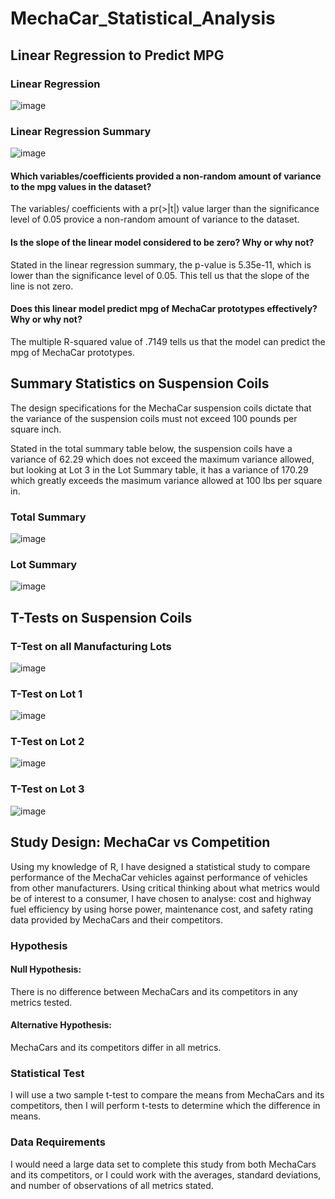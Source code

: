 # MechaCar_Statistical_Analysis

## Linear Regression to Predict MPG

### Linear Regression
![image](https://user-images.githubusercontent.com/99369565/174500925-e0d21577-7437-4d29-bb6b-580513332e11.png)

### Linear Regression Summary
![image](https://user-images.githubusercontent.com/99369565/174500985-d6d7c9b6-d112-4121-836a-baba78ab2103.png)

#### Which variables/coefficients provided a non-random amount of variance to the mpg values in the dataset?
The variables/ coefficients with a pr(>|t|) value larger than the significance level of 0.05 provice a non-random amount of variance to the dataset. 

#### Is the slope of the linear model considered to be zero? Why or why not?
Stated in the linear regression summary, the p-value is 5.35e-11, which is lower than the significance level of 0.05. This tell us that the slope of the line is not zero.

#### Does this linear model predict mpg of MechaCar prototypes effectively? Why or why not?
The multiple R-squared value of .7149 tells us that the model can predict the mpg of MechaCar prototypes. 

## Summary Statistics on Suspension Coils
The design specifications for the MechaCar suspension coils dictate that the variance of the suspension coils must not exceed 100 pounds per square inch.

Stated in the total summary table below, the suspension coils have a variance of 62.29 which does not exceed the maximum variance allowed, but looking at Lot 3 in the Lot Summary table, it has a variance of 170.29 which greatly exceeds the masimum variance allowed at 100 lbs per square in.

### Total Summary
![image](https://user-images.githubusercontent.com/99369565/174501660-3f51dc99-e1ed-43bf-811e-77ee57afc2b1.png)

### Lot Summary
![image](https://user-images.githubusercontent.com/99369565/174501673-8485b6d0-99f4-451b-8cd2-91f79f0a8990.png)

## T-Tests on Suspension Coils

### T-Test on all Manufacturing Lots
![image](https://user-images.githubusercontent.com/99369565/174501939-af77c092-34bf-4227-8010-a4334a1eb033.png)

### T-Test on Lot 1
![image](https://user-images.githubusercontent.com/99369565/174501967-a3d62fed-a904-4740-aaad-c9a7d2d0756c.png)

### T-Test on Lot 2
![image](https://user-images.githubusercontent.com/99369565/174501972-57419caf-f607-458c-95b2-f157414f1773.png)

### T-Test on Lot 3
![image](https://user-images.githubusercontent.com/99369565/174501974-5e1a1b9a-39aa-4e80-9a1f-58d3cbfad8d6.png)

## Study Design: MechaCar vs Competition
Using my knowledge of R, I have designed a statistical study to compare performance of the MechaCar vehicles against performance of vehicles from other manufacturers. Using critical thinking about what metrics would be of interest to a consumer, I have chosen to analyse: cost and highway fuel efficiency by using horse power, maintenance cost, and safety rating data provided by MechaCars and their competitors.

### Hypothesis
#### Null Hypothesis:
There is no difference between MechaCars and its competitors in any metrics tested.

#### Alternative Hypothesis:
MechaCars and its competitors differ in all metrics.

### Statistical Test
I will use a two sample t-test to compare the means from MechaCars and its competitors, then I will perform t-tests to determine which the difference in means.

### Data Requirements
I would need a large data set to complete this study from both MechaCars and its competitors, or I could work with the averages, standard deviations, and number of observations of all metrics stated.
